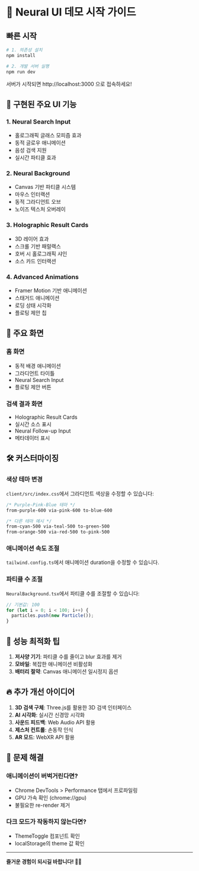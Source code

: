 # 🚀 Neural UI 데모 시작 가이드

## 빠른 시작

```bash
# 1. 의존성 설치
npm install

# 2. 개발 서버 실행
npm run dev
```

서버가 시작되면 http://localhost:3000 으로 접속하세요!

## 🎨 구현된 주요 UI 기능

### 1. **Neural Search Input**
- 홀로그래픽 글래스 모피즘 효과
- 동적 글로우 애니메이션
- 음성 검색 지원
- 실시간 파티클 효과

### 2. **Neural Background**
- Canvas 기반 파티클 시스템
- 마우스 인터랙션
- 동적 그라디언트 오브
- 노이즈 텍스처 오버레이

### 3. **Holographic Result Cards**
- 3D 레이어 효과
- 스크롤 기반 패럴랙스
- 호버 시 홀로그래픽 샤인
- 소스 카드 인터랙션

### 4. **Advanced Animations**
- Framer Motion 기반 애니메이션
- 스태거드 애니메이션
- 로딩 상태 시각화
- 플로팅 제안 칩

## 📸 주요 화면

### 홈 화면
- 동적 배경 애니메이션
- 그라디언트 타이틀
- Neural Search Input
- 플로팅 제안 버튼

### 검색 결과 화면
- Holographic Result Cards
- 실시간 소스 표시
- Neural Follow-up Input
- 메타데이터 표시

## 🛠️ 커스터마이징

### 색상 테마 변경
`client/src/index.css`에서 그라디언트 색상을 수정할 수 있습니다:

```css
/* Purple-Pink-Blue 테마 */
from-purple-600 via-pink-600 to-blue-600

/* 다른 테마 예시 */
from-cyan-500 via-teal-500 to-green-500
from-orange-500 via-red-500 to-pink-500
```

### 애니메이션 속도 조절
`tailwind.config.ts`에서 애니메이션 duration을 수정할 수 있습니다.

### 파티클 수 조절
`NeuralBackground.tsx`에서 파티클 수를 조절할 수 있습니다:
```typescript
// 기본값: 100
for (let i = 0; i < 100; i++) {
  particles.push(new Particle());
}
```

## 🎯 성능 최적화 팁

1. **저사양 기기**: 파티클 수를 줄이고 blur 효과를 제거
2. **모바일**: 복잡한 애니메이션 비활성화
3. **배터리 절약**: Canvas 애니메이션 일시정지 옵션

## 🔥 추가 개선 아이디어

1. **3D 검색 구체**: Three.js를 활용한 3D 검색 인터페이스
2. **AI 시각화**: 실시간 신경망 시각화
3. **사운드 피드백**: Web Audio API 활용
4. **제스처 컨트롤**: 손동작 인식
5. **AR 모드**: WebXR API 활용

## 📝 문제 해결

### 애니메이션이 버벅거린다면?
- Chrome DevTools > Performance 탭에서 프로파일링
- GPU 가속 확인 (chrome://gpu)
- 불필요한 re-render 제거

### 다크 모드가 작동하지 않는다면?
- ThemeToggle 컴포넌트 확인
- localStorage의 theme 값 확인

---

**즐거운 경험이 되시길 바랍니다! 🎨✨**